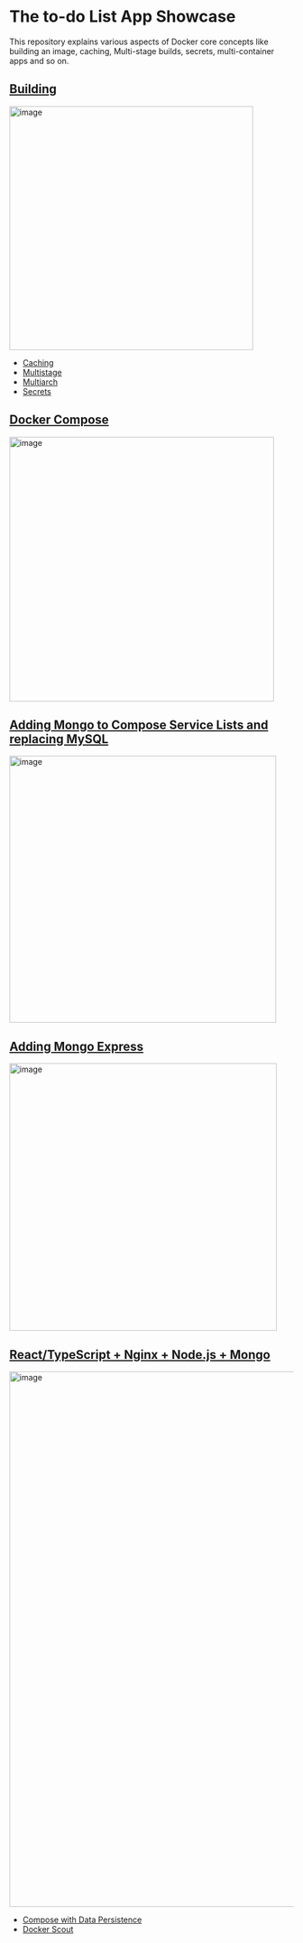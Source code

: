 # The to-do List App Showcase

This repository explains various aspects of Docker core concepts like building an image, caching, Multi-stage builds, secrets, multi-container apps and so on.



## [Building](https://github.com/ajeetraina/todo-list/blob/main/build/README.md)

<img width="432" alt="image" src="https://github.com/ajeetraina/todo-list/assets/313480/d1660d76-b591-4257-a0b2-b2ec637b6363">


- [Caching](https://github.com/ajeetraina/todo-list/blob/main/caching/README.md)
- [Multistage](https://github.com/ajeetraina/todo-list/blob/main/multistage/README.md)
- [Multiarch](https://github.com/ajeetraina/todo-list/blob/main/multiarch/README.md)
- [Secrets](https://github.com/ajeetraina/todo-list/blob/main/secrets/README.md)

##  [Docker Compose](https://github.com/ajeetraina/todo-list/blob/main/using-compose/README.md)

<img width="469" alt="image" src="https://github.com/ajeetraina/todo-list/assets/313480/b6c803e5-4de1-451a-9d59-7ec3e0d59712">


##  [Adding Mongo to Compose Service Lists and replacing MySQL](https://github.com/ajeetraina/todo-list/blob/main/using-compose/using-mongo/README.md)

<img width="473" alt="image" src="https://github.com/ajeetraina/todo-list/assets/313480/f058995e-75e0-4471-8851-15cbf867a809">


## [Adding Mongo Express](https://github.com/ajeetraina/todo-list/blob/main/using-compose/mongoexpress/docker-compose.yml)

<img width="474" alt="image" src="https://github.com/ajeetraina/todo-list/assets/313480/da5a0b1c-9051-495f-99fc-ac984cda198b">


## [React/TypeScript + Nginx + Node.js + Mongo](https://github.com/ajeetraina/todo-list/blob/main/react-nginx/README.md)

<img width="949" alt="image" src="https://github.com/ajeetraina/todo-list/assets/313480/b54976ee-55ae-405c-b09e-7f5450d68da5">




- [Compose with Data Persistence](https://github.com/ajeetraina/todo-list/blob/main/compose/README.md)
- [Docker Scout](https://github.com/ajeetraina/todo-list/blob/main/scout/README.md)

